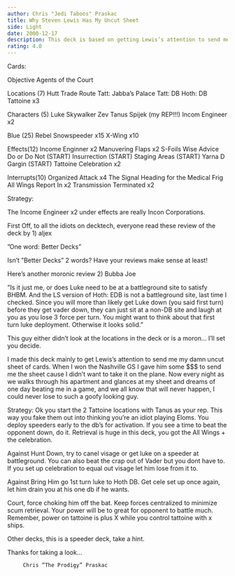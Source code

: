```yaml
---
author: Chris "Jedi Taboos" Praskac
title: Why Steven Lewis Has My Uncut Sheet
side: Light
date: 2000-12-17
description: This deck is based on getting Lewis’s attention to send me my uncut sheet that I won at the Nashville GS.
rating: 4.0
---
```

Cards: 

Objective
Agents of the Court

Locations (7)
Hutt Trade Route
Tatt: Jabba’s Palace
Tatt: DB
Hoth: DB
Tattoine x3

Characters (5)
Luke Skywalker
Zev
Tanus Spijek (my REP!!!)
Incom Engineer x2

Blue (25)
Rebel Snowspeeder x15
X-Wing x10

Effects(12)
Income Enginner x2
Manuvering Flaps x2
S-Foils
Wise Advice
Do or Do Not (START)
Insurrection (START)
Staging Areas (START)
Yarna D Gargin (START)
Tattoine Celebration x2

Interrupts(10)
Organized Attack x4
The Signal
Heading for the Medical Frig
All Wings Report In x2
Transmission Terminated x2


Strategy: 

The Income Engineer x2 under effects are really Incon Corporations.

First Off, to all the idiots on decktech, everyone read these review of the deck by
1)
aljex

”One word: Better Decks”

Isn’t ”Better Decks” 2 words? Have your reviews make sense at least!

Here’s another moronic review
2)
Bubba Joe

”Is it just me, or does Luke need to be at a battleground site to satisfy BHBM. And the LS version of Hoth: EDB is not a battleground site, last time I checked. Since you will more than likely get Luke down (you said first turn) before they get vader down, they can just sit at a non-DB site and laugh at you as you lose 3 force per turn. You might want to think about that first turn luke deployment. Otherwise it looks solid.”

This guy either didn’t look at the locations in the deck or is a moron... I’ll set you decide.

I made this deck mainly to get Lewis’s attention to send me my damn uncut sheet of cards.  When I won the Nashville GS I gave him some $$$ to send me the sheet cause I didn’t want to take it on the plane.  Now every night as we walks through his apartment and glances at my sheet and dreams of one day beating me in a game, and we all know that will never happen, I could never lose to such a goofy looking guy.

Strategy:
Ok you start the 2 Tattoine locations with Tanus as your rep.  This way you fake them out into thinking you’re an idiot playing Eloms.  You deploy speeders early to the db’s for activation.  If you see a time to beat the opponent down, do it.	Retrieval is huge in this deck, you got the All Wings + the celebration.

Against Hunt Down, try to canel visage or get luke on a speeder at battleground.  You can also beat the crap out of Vader but you dont have to.  If you set up celebration to equal out visage let him lose from it to.

Against Bring Him go 1st turn luke to Hoth DB. Get cele set up once again, let him drain you at his one db if he wants.

Court, force choking him off the bat.  Keep forces centralized to minimize scum retrieval. Your power will be to great for opponent to battle much.  Remember, power on tattoine is plus X while you control tattoine with x ships.

Other decks, this is a speeder deck, take a hint.

Thanks for taking a look...

		 Chris ”The Prodigy” Praskac

